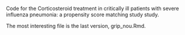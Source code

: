 Code for the Corticosteroid treatment in critically ill patients with severe influenza pneumonia: a propensity score matching study study. 

The most interesting file is the last version, grip_nou.Rmd.